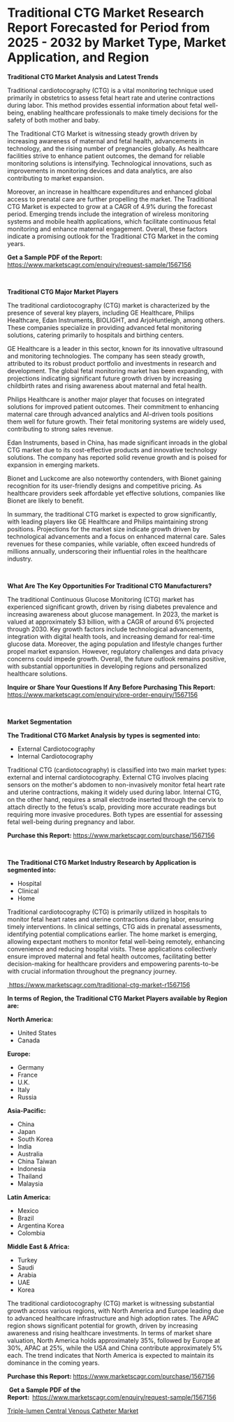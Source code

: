 <p><h1>Traditional CTG Market Research Report Forecasted for Period from 2025 -  2032 by Market Type, Market Application, and Region</h1></p><p><strong>Traditional CTG Market Analysis and Latest Trends</strong></p>
<p><p>Traditional cardiotocography (CTG) is a vital monitoring technique used primarily in obstetrics to assess fetal heart rate and uterine contractions during labor. This method provides essential information about fetal well-being, enabling healthcare professionals to make timely decisions for the safety of both mother and baby.</p><p>The Traditional CTG Market is witnessing steady growth driven by increasing awareness of maternal and fetal health, advancements in technology, and the rising number of pregnancies globally. As healthcare facilities strive to enhance patient outcomes, the demand for reliable monitoring solutions is intensifying. Technological innovations, such as improvements in monitoring devices and data analytics, are also contributing to market expansion.</p><p>Moreover, an increase in healthcare expenditures and enhanced global access to prenatal care are further propelling the market. The Traditional CTG Market is expected to grow at a CAGR of 4.9% during the forecast period. Emerging trends include the integration of wireless monitoring systems and mobile health applications, which facilitate continuous fetal monitoring and enhance maternal engagement. Overall, these factors indicate a promising outlook for the Traditional CTG Market in the coming years.</p></p>
<p><strong>Get a Sample PDF of the Report:&nbsp;</strong> <a href="https://www.marketscagr.com/enquiry/request-sample/1567156?utm_campaign=2990&utm_medium=2&utm_source=Github&utm_content=ia&utm_term=22032025&utm_id=traditional-ctg">https://www.marketscagr.com/enquiry/request-sample/1567156</a></p>
<p>&nbsp;</p>
<p><strong>Traditional CTG Major Market Players</strong></p>
<p><p>The traditional cardiotocography (CTG) market is characterized by the presence of several key players, including GE Healthcare, Philips Healthcare, Edan Instruments, BIOLIGHT, and ArjoHuntleigh, among others. These companies specialize in providing advanced fetal monitoring solutions, catering primarily to hospitals and birthing centers.</p><p>GE Healthcare is a leader in this sector, known for its innovative ultrasound and monitoring technologies. The company has seen steady growth, attributed to its robust product portfolio and investments in research and development. The global fetal monitoring market has been expanding, with projections indicating significant future growth driven by increasing childbirth rates and rising awareness about maternal and fetal health.</p><p>Philips Healthcare is another major player that focuses on integrated solutions for improved patient outcomes. Their commitment to enhancing maternal care through advanced analytics and AI-driven tools positions them well for future growth. Their fetal monitoring systems are widely used, contributing to strong sales revenue.</p><p>Edan Instruments, based in China, has made significant inroads in the global CTG market due to its cost-effective products and innovative technology solutions. The company has reported solid revenue growth and is poised for expansion in emerging markets.</p><p>Bionet and Luckcome are also noteworthy contenders, with Bionet gaining recognition for its user-friendly designs and competitive pricing. As healthcare providers seek affordable yet effective solutions, companies like Bionet are likely to benefit.</p><p>In summary, the traditional CTG market is expected to grow significantly, with leading players like GE Healthcare and Philips maintaining strong positions. Projections for the market size indicate growth driven by technological advancements and a focus on enhanced maternal care. Sales revenues for these companies, while variable, often exceed hundreds of millions annually, underscoring their influential roles in the healthcare industry.</p></p>
<p>&nbsp;</p>
<p><strong>What Are The Key Opportunities For Traditional CTG Manufacturers?</strong></p>
<p><p>The traditional Continuous Glucose Monitoring (CTG) market has experienced significant growth, driven by rising diabetes prevalence and increasing awareness about glucose management. In 2023, the market is valued at approximately $3 billion, with a CAGR of around 6% projected through 2030. Key growth factors include technological advancements, integration with digital health tools, and increasing demand for real-time glucose data. Moreover, the aging population and lifestyle changes further propel market expansion. However, regulatory challenges and data privacy concerns could impede growth. Overall, the future outlook remains positive, with substantial opportunities in developing regions and personalized healthcare solutions.</p></p>
<p><strong>Inquire or Share Your Questions If Any Before Purchasing This Report:</strong> <a href="https://www.marketscagr.com/enquiry/pre-order-enquiry/1567156?utm_campaign=2990&utm_medium=2&utm_source=Github&utm_content=ia&utm_term=22032025&utm_id=traditional-ctg">https://www.marketscagr.com/enquiry/pre-order-enquiry/1567156</a></p>
<p>&nbsp;</p>
<p><strong>Market Segmentation</strong></p>
<p><strong>The Traditional CTG Market Analysis by types is segmented into:</strong></p>
<p><ul><li>External Cardiotocography</li><li>Internal Cardiotocography</li></ul></p>
<p><p>Traditional CTG (cardiotocography) is classified into two main market types: external and internal cardiotocography. External CTG involves placing sensors on the mother's abdomen to non-invasively monitor fetal heart rate and uterine contractions, making it widely used during labor. Internal CTG, on the other hand, requires a small electrode inserted through the cervix to attach directly to the fetus’s scalp, providing more accurate readings but requiring more invasive procedures. Both types are essential for assessing fetal well-being during pregnancy and labor.</p></p>
<p><strong>Purchase this Report:&nbsp;</strong><a href="https://www.marketscagr.com/purchase/1567156?utm_campaign=2990&utm_medium=2&utm_source=Github&utm_content=ia&utm_term=22032025&utm_id=traditional-ctg">https://www.marketscagr.com/purchase/1567156</a></p>
<p>&nbsp;</p>
<p><strong>The Traditional CTG Market Industry Research by Application is segmented into:</strong></p>
<p><ul><li>Hospital</li><li>Clinical</li><li>Home</li></ul></p>
<p><p>Traditional cardiotocography (CTG) is primarily utilized in hospitals to monitor fetal heart rates and uterine contractions during labor, ensuring timely interventions. In clinical settings, CTG aids in prenatal assessments, identifying potential complications earlier. The home market is emerging, allowing expectant mothers to monitor fetal well-being remotely, enhancing convenience and reducing hospital visits. These applications collectively ensure improved maternal and fetal health outcomes, facilitating better decision-making for healthcare providers and empowering parents-to-be with crucial information throughout the pregnancy journey.</p></p>
<p><a href="https://www.marketscagr.com/traditional-ctg-market-r1567156?utm_campaign=2990&utm_medium=2&utm_source=Github&utm_content=ia&utm_term=22032025&utm_id=traditional-ctg">&nbsp;https://www.marketscagr.com/traditional-ctg-market-r1567156</a></p>
<p><strong>In terms of Region, the Traditional CTG Market Players available by Region are:</strong></p>
<p>
    <p> <strong> North America: </strong>
        <ul>
            <li>United States</li>
            <li>Canada</li>
        </ul>
        </p> 
    <p> <strong> Europe: </strong>
        <ul>
            <li>Germany</li>
            <li>France</li>
            <li>U.K.</li>
            <li>Italy</li>
            <li>Russia</li>
        </ul>
        </p> 
    <p> <strong> Asia-Pacific: </strong>
        <ul>
            <li>China</li>
            <li>Japan</li>
            <li>South Korea</li>
            <li>India</li>
            <li>Australia</li>
            <li>China Taiwan</li>
            <li>Indonesia</li>
            <li>Thailand</li>
            <li>Malaysia</li>
        </ul>
        </p> 
    <p> <strong> Latin America: </strong>
        <ul>
            <li>Mexico</li>
            <li>Brazil</li>
            <li>Argentina Korea</li>
            <li>Colombia</li>
        </ul>
        </p> 
    <p> <strong> Middle East & Africa: </strong>
        <ul>
            <li>Turkey</li>
            <li>Saudi</li>
            <li>Arabia</li>
            <li>UAE</li>
            <li>Korea</li>
        </ul>
    </p>
    </p>
<p><p>The traditional cardiotocography (CTG) market is witnessing substantial growth across various regions, with North America and Europe leading due to advanced healthcare infrastructure and high adoption rates. The APAC region shows significant potential for growth, driven by increasing awareness and rising healthcare investments. In terms of market share valuation, North America holds approximately 35%, followed by Europe at 30%, APAC at 25%, while the USA and China contribute approximately 5% each. The trend indicates that North America is expected to maintain its dominance in the coming years.</p></p>
<p><strong>Purchase this Report: </strong><a href="https://www.marketscagr.com/purchase/1567156?utm_campaign=2990&utm_medium=2&utm_source=Github&utm_content=ia&utm_term=22032025&utm_id=traditional-ctg">https://www.marketscagr.com/purchase/1567156</a></p>
<p>&nbsp;<strong>Get a Sample PDF of the Report:&nbsp;&nbsp;</strong><a href="https://www.marketscagr.com/enquiry/request-sample/1567156?utm_campaign=2990&utm_medium=2&utm_source=Github&utm_content=ia&utm_term=22032025&utm_id=traditional-ctg">https://www.marketscagr.com/enquiry/request-sample/1567156</a></p>
<p><strong></strong></p>
<p><p><a href="https://github.com/micbotam/Market-Research-Report-List-1/blob/main/triple-lumen-central-venous-catheter-market.md?utm_campaign=2990&utm_medium=2&utm_source=Github&utm_content=ia&utm_term=22032025&utm_id=traditional-ctg">Triple-lumen Central Venous Catheter Market</a></p></p>